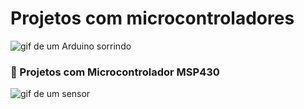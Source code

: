 # Projetos com microcontroladores 

![gif de um Arduino sorrindo](https://media.giphy.com/media/XZUnW9AKhvrACNAXVh/source.gif)

### :file_folder: Projetos com Microcontrolador MSP430

![gif de um sensor](https://media.giphy.com/media/kwCL0wIRPuO6loPGQ7/giphy.gif)

